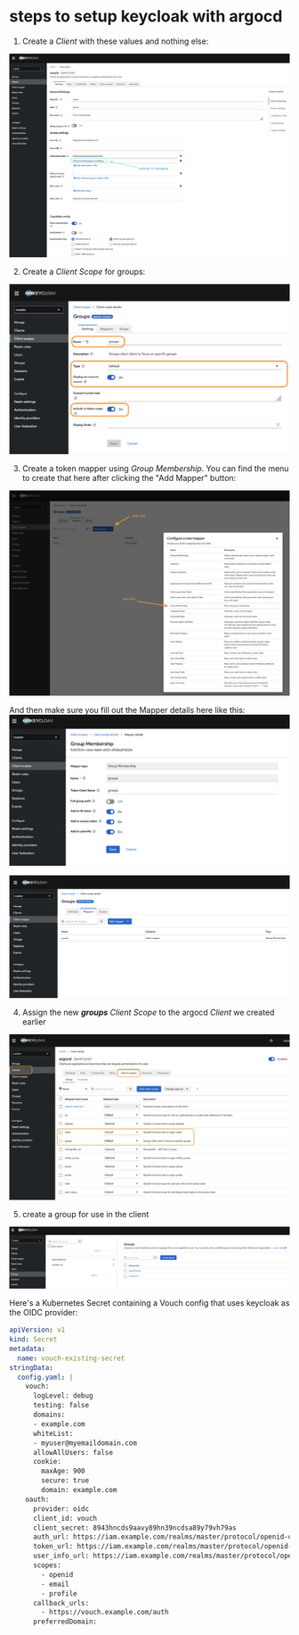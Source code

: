 # steps to setup keycloak with argocd

1. Create a _Client_ with these values and nothing else:
<img alt="Screenshot of keycloak showing how to configure a client with clientID: vouch, rootURL: https://vouch.example.com, homeURL is blank, validRedirectURIs: https://vouch.example.com/auth and https://oidcdebugger.com/debug, there is a note pointing to oidcdebugger saying optional for debugging the rest of the fields and values are webOrigins: +, Valid post logout redirect URIs: +, capabilityConfig.clientAuthentication: on, authenticationFlow.standardFlow: checked, authenticationFlow.directAccessGrant: checked. adminURL: https://vouch.example.com/" src="./step_1_create_client.png">

2. Create a _Client Scope_ for groups:
<img alt="Screenshot of keycloak showing configuration of a client scope settings tab: name: groups, type: default, display on consent: on, include in token scope: on. All other fields are blank." src="./step_2_create_client_scope.png">

3. Create a token mapper using _Group Membership_. You can find the menu to create that here after clicking the "Add Mapper" button:
<img alt="Screenshot of keycloak showing the client scope configuration mappers tab after clicking the Add Mapper button. It shows a pop up window that says Configure a new mapper, choose any of the mappings from this table. There is an arrow pointing to the Group Membership mapper which shows a description of: Map user group membership." src="./step_3.1.png">

And then make sure you fill out the Mapper details here like this:
<img alt="Screenshot of keycloak showing confgiuration of the mapper which shows token claim name: groups, add to ID token: on, add to access token: on, add to userinfo: on" src="./mapper_details.png">

<img alt="Screenshot of keycloak showing configuration of the same client scope but the mappers tab this time. It shows a single mapper called groups." src="./step_3.png">

4. Assign the new _**groups**_ _Client Scope_ to the argocd _Client_ we created earlier
<img alt="Screenshot of keycloak showing the Clients page with the Client Scopes tab selected. There are two 'Assigned client scopes' highlighted: email and groups, and both have assigned type of Default." src="./step_4.png">

5. create a group for use in the client
<img alt="Screenshot of keycloak showing a group called ArgoCDAdmins crated on the Groups page" src="./step_5_create_groups.png">

Here's a Kubernetes Secret containing a Vouch config that uses keycloak as the OIDC provider:

```yaml
apiVersion: v1
kind: Secret
metadata:
  name: vouch-existing-secret
stringData:
  config.yaml: |
    vouch:
      logLevel: debug
      testing: false
      domains:
      - example.com
      whiteList:
      - myuser@myemaildomain.com
      allowAllUsers: false
      cookie:
        maxAge: 900
        secure: true
        domain: example.com
    oauth:
      provider: oidc
      client_id: vouch
      client_secret: 8943hncds9aavy89hn39ncdsa89y79vh79as 
      auth_url: https://iam.example.com/realms/master/protocol/openid-connect/auth
      token_url: https://iam.example.com/realms/master/protocol/openid-connect/token
      user_info_url: https://iam.example.com/realms/master/protocol/openid-connect/userinfo
      scopes:
        - openid
        - email
        - profile
      callback_urls:
        - https://vouch.example.com/auth
      preferredDomain:
```
